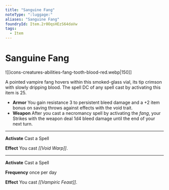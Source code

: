 ```yaml
---
title: "Sanguine Fang"
noteType: ":luggage:"
aliases: "Sanguine Fang"
foundryId: Item.2r0OqsHEzS64daVw
tags:
  - Item
---
```


# Sanguine Fang
![[icons-creatures-abilities-fang-tooth-blood-red.webp|150]]

A pointed vampire fang hovers within this smoked-glass vial, its tip crimson with slowly dripping blood. The spell DC of any spell cast by activating this item is 25.

*   **Armor** You gain resistance 3 to persistent bleed damage and a +2 item bonus on saving throws against effects with the void trait.
*   **Weapon** After you cast a necromancy spell by activating the _fang_, your Strikes with the weapon deal 1d4 bleed damage until the end of your next turn.

* * *

**Activate** Cast a Spell

**Effect** You cast _[[Void Warp]]_.

* * *

**Activate** Cast a Spell

**Frequency** once per day

**Effect** You cast _[[Vampiric Feast]]_.
